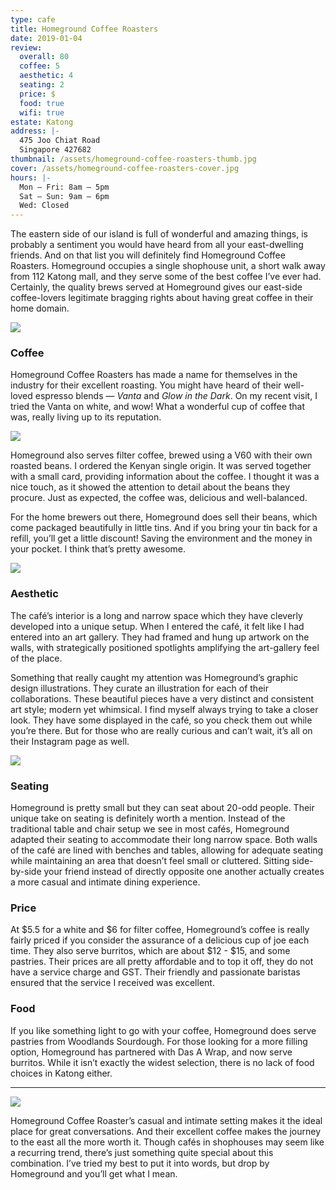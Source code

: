```yaml
---
type: cafe
title: Homeground Coffee Roasters
date: 2019-01-04
review:
  overall: 80
  coffee: 5
  aesthetic: 4
  seating: 2
  price: $
  food: true
  wifi: true
estate: Katong
address: |-
  475 Joo Chiat Road
  Singapore 427682
thumbnail: /assets/homeground-coffee-roasters-thumb.jpg
cover: /assets/homeground-coffee-roasters-cover.jpg
hours: |-
  Mon – Fri: 8am – 5pm
  Sat – Sun: 9am – 6pm
  Wed: Closed
---
```


The eastern side of our island is full of wonderful and amazing things, is probably a sentiment you would have heard from all your east-dwelling friends<!--more-->. And on that list you will definitely find Homeground Coffee Roasters. Homeground occupies a single shophouse unit, a short walk away from 112 Katong mall, and they serve some of the best coffee I’ve ever had. Certainly, the quality brews served at Homeground gives our east-side coffee-lovers legitimate bragging rights about having great coffee in their home domain.

![](../../static/assets/homeground-coffee-roasters-1.jpg)

### Coffee

Homeground Coffee Roasters has made a name for themselves in the industry for their excellent roasting. You might have heard of their well-loved espresso blends — _Vanta_ and _Glow in the Dark_. On my recent visit, I tried the Vanta on white, and wow! What a wonderful cup of coffee that was, really living up to its reputation.

![](../../static/assets/homeground-coffee-roasters-2.jpg)

Homeground also serves filter coffee, brewed using a V60 with their own roasted beans. I ordered the Kenyan single origin. It was served together with a small card, providing information about the coffee. I thought it was a nice touch, as it showed the attention to detail about the beans they procure. Just as expected, the coffee was, delicious and well-balanced.

For the home brewers out there, Homeground does sell their beans, which come packaged beautifully in little tins. And if you bring your tin back for a refill, you’ll get a little discount! Saving the environment and the money in your pocket. I think that’s pretty awesome.

![](../../static/assets/homeground-coffee-roasters-3.jpg)

### Aesthetic

The café’s interior is a long and narrow space which they have cleverly developed into a unique setup. When I entered the café, it felt like I had entered into an art gallery. They had framed and hung up artwork on the walls, with strategically positioned spotlights amplifying the art-gallery feel of the place.

Something that really caught my attention was Homeground’s graphic design illustrations. They curate an illustration for each of their collaborations. These beautiful pieces have a very distinct and consistent art style; modern yet whimsical. I find myself always trying to take a closer look. They have some displayed in the café, so you check them out while you’re there. But for those who are really curious and can’t wait, it’s all on their Instagram page as well.

![](../../static/assets/homeground-coffee-roasters-4.jpg)

### Seating

Homeground is pretty small but they can seat about 20-odd people. Their unique take on seating is definitely worth a mention. Instead of the traditional table and chair setup we see in most cafés, Homeground adapted their seating to accommodate their long narrow space. Both walls of the café are lined with benches and tables, allowing for adequate seating while maintaining an area that doesn’t feel small or cluttered. Sitting side-by-side your friend instead of directly opposite one another actually creates a more casual and intimate dining experience.

### Price

At $5.5 for a white and $6 for filter coffee, Homeground’s coffee is really fairly priced if you consider the assurance of a delicious cup of joe each time. They also serve burritos, which are about $12 - $15, and some pastries. Their prices are all pretty affordable and to top it off, they do not have a service charge and GST. Their friendly and passionate baristas ensured that the service I received was excellent.

### Food

If you like something light to go with your coffee, Homeground does serve pastries from Woodlands Sourdough. For those looking for a more filling option, Homeground has partnered with Das A Wrap, and now serve burritos. While it isn’t exactly the widest selection, there is no lack of food choices in Katong either.

---

![](../../static/assets/homeground-coffee-roasters-5.jpg)

Homeground Coffee Roaster’s casual and intimate setting makes it the ideal place for great conversations. And their excellent coffee makes the journey to the east all the more worth it. Though cafés in shophouses may seem like a recurring trend, there’s just something quite special about this combination. I’ve tried my best to put it into words, but drop by Homeground and you’ll get what I mean.
